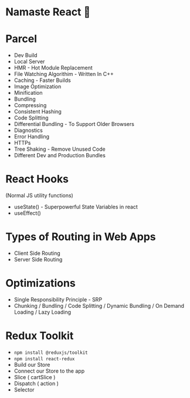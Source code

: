 # Namaste React 🚀

# Parcel
- Dev Build
- Local Server
- HMR - Hot Module Replacement
- File Watching Algorithim - Written In C++
- Caching - Faster Builds
- Image Optimization
- Minification
- Bundling
- Compressing
- Consistent Hashing
- Code Splitting
- Differential Bundling - To Support Older Browsers
- Diagnostics
- Error Handling
- HTTPs
- Tree Shaking - Remove Unused Code
- Different Dev and Production Bundles

# React Hooks
(Normal JS utility functions)
- useState() - Superpowerful State Variables in react
- useEffect()

# Types of Routing in Web Apps
- Client Side Routing
- Server Side Routing

# Optimizations
- Single Responsibility Principle - SRP
- Chunking / Bundling / Code Splitting / Dynamic Bundling / On Demand Loading / Lazy Loading 

# Redux Toolkit
- `npm install @reduxjs/toolkit`
- `npm install react-redux`
- Build our Store
- Connect our Store to the app
- Slice ( cartSlice )
- Dispatch ( action )
- Selector
